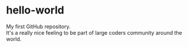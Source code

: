 # hello-world
My first GitHub repository.  
It's a really nice feeling to be part of large coders community around the world.
